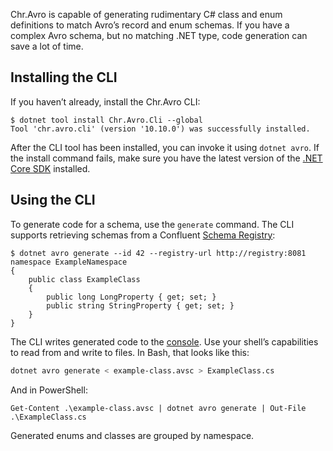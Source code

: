 Chr.Avro is capable of generating rudimentary C# class and enum definitions to match Avro’s record and enum schemas. If you have a complex Avro schema, but no matching .NET type, code generation can save a lot of time.

## Installing the CLI

If you haven’t already, install the Chr.Avro CLI:

```
$ dotnet tool install Chr.Avro.Cli --global
Tool 'chr.avro.cli' (version '10.10.0') was successfully installed.
```

After the CLI tool has been installed, you can invoke it using `dotnet avro`. If the install command fails, make sure you have the latest version of the [.NET Core SDK](https://dotnet.microsoft.com/download) installed.

## Using the CLI

To generate code for a schema, use the `generate` command. The CLI supports retrieving schemas from a Confluent [Schema Registry](https://www.confluent.io/confluent-schema-registry/):

```
$ dotnet avro generate --id 42 --registry-url http://registry:8081
namespace ExampleNamespace
{
    public class ExampleClass
    {
        public long LongProperty { get; set; }
        public string StringProperty { get; set; }
    }
}
```

The CLI writes generated code to the [console](https://en.wikipedia.org/wiki/Standard_streams#Standard_output_(stdout)). Use your shell’s capabilities to read from and write to files. In Bash, that looks like this:

```bash
dotnet avro generate < example-class.avsc > ExampleClass.cs
```

And in PowerShell:

```pwsh
Get-Content .\example-class.avsc | dotnet avro generate | Out-File .\ExampleClass.cs
```

Generated enums and classes are grouped by namespace.
